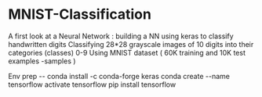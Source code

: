 # MNIST-Classification

A first look at a Neural Network : building a NN using keras to classify handwritten digits 
Classifying 28*28 grayscale images of 10 digits into their categories (classes) 0-9
Using MNIST dataset ( 60K training and 10K test examples -samples )


Env prep -- conda install -c conda-forge keras
conda create --name tensorflow 
activate tensorflow
pip install tensorflow
